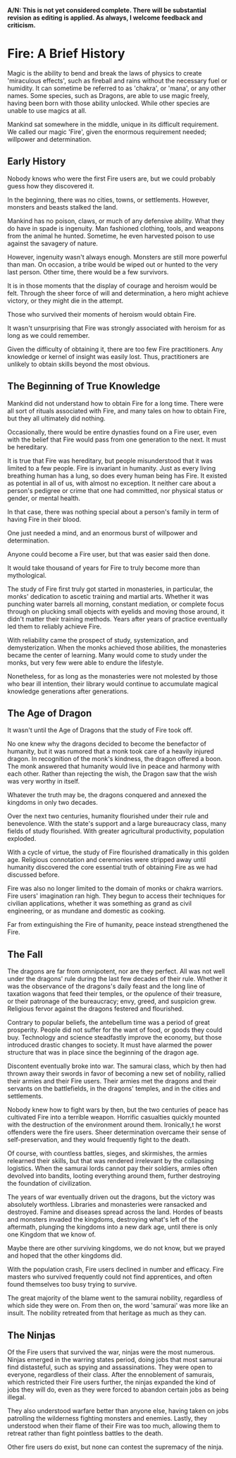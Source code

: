 
**A/N: This is not yet considered complete. There will be substantial revision as editing is applied. As always, I welcome feedback and criticism.**

# Fire: A Brief History

Magic is the ability to bend and break the laws of physics to create 'miraculous effects', such as fireball and rains without the necessary fuel or humidity. It can sometime be referred to as 'chakra', or 'mana', or any other names. Some species, such as Dragons, are able to use magic freely, having been born with those ability unlocked. While other species are unable to use magics at all.

Mankind sat somewhere in the middle, unique in its difficult requirement. We called our magic 'Fire', given the enormous requirement needed; willpower and determination.

## Early History
Nobody knows who were the first Fire users are, but we could probably guess how they discovered it.

In the beginning, there was no cities, towns, or settlements. However, monsters and beasts stalked the land.

Mankind has no poison, claws, or much of any defensive ability. What they do have in spade is ingenuity. Man fashioned clothing, tools, and weapons from the animal he hunted. Sometime, he even harvested poison to use against the savagery of nature.

However, ingenuity wasn't always enough. Monsters are still more powerful than man. On occasion, a tribe would be wiped out or hunted to the very last person. Other time, there would be a few survivors.

It is in those moments that the display of courage and heroism would be felt. Through the sheer force of will and determination, a hero might achieve victory, or they might die in the attempt.

Those who survived their moments of heroism would obtain Fire.

It wasn't unsurprising that Fire was strongly associated with heroism for as long as we could remember.

Given the difficulty of obtaining it, there are too few Fire practitioners. Any knowledge or kernel of insight was easily lost. Thus, practitioners are unlikely to obtain skills beyond the most obvious.


## The Beginning of True Knowledge

Mankind did not understand how to obtain Fire for a long time. There were all sort of rituals associated with Fire, and many tales on how to obtain Fire, but they all ultimately did nothing.

Occasionally, there would be entire dynasties found on a Fire user, even with the belief that Fire would pass from one generation to the next. It must be hereditary.

It is true that Fire was hereditary, but people misunderstood that it was limited to a few people. Fire is invariant in humanity. Just as every living breathing human has a lung, so does every human being has Fire. It existed as potential in all of us, with almost no exception. It neither care about a person's pedigree or crime that one had committed, nor physical status or gender, or mental health.

In that case, there was nothing special about a person's family in term of having Fire in their blood.

One just needed a mind, and an enormous burst of willpower and determination.

Anyone could become a Fire user, but that was easier said then done.

It would take thousand of years for Fire to truly become more than mythological.

The study of Fire first truly got started in monasteries, in particular, the monks' dedication to ascetic training and martial arts. Whether it was punching water barrels all morning, constant mediation, or complete focus through on plucking small objects with eyelids and moving those around, it didn't matter their training methods. Years after years of practice eventually led them to reliably achieve Fire.

With reliability came the prospect of study, systemization, and demysterization. When the monks achieved those abilities, the monasteries became the center of learning. Many would come to study under the monks, but very few were able to endure the lifestyle.

Nonetheless, for as long as the monasteries were not molested by those who bear ill intention, their library would continue to accumulate magical knowledge generations after generations.


## The Age of Dragon

It wasn't until the Age of Dragons that the study of Fire took off.

No one knew why the dragons decided to become the benefactor of humanity, but it was rumored that a monk took care of a heavily injured dragon. In recognition of the monk's kindness, the dragon offered a boon. The monk answered that humanity would live in peace and harmony with each other. Rather than rejecting the wish, the Dragon saw that the wish was very worthy in itself.

Whatever the truth may be, the dragons conquered and annexed the kingdoms in only two decades.

Over the next two centuries, humanity flourished under their rule and benevolence. With the state's support and a large bureaucracy class, many fields of study flourished. With greater agricultural productivity, population exploded.

With a cycle of virtue, the study of Fire flourished dramatically in this golden age. Religious connotation and ceremonies were stripped away until humanity discovered the core essential truth of obtaining Fire as we had discussed before.

Fire was also no longer limited to the domain of monks or chakra warriors. Fire users' imagination ran high. They begun to access their techniques for civilian applications, whether it was something as grand as civil engineering, or as mundane and domestic as cooking.

Far from extinguishing the Fire of humanity, peace instead strengthened the Fire.


## The Fall

The dragons are far from omnipotent, nor are they perfect. All was not well under the dragons' rule during the last few decades of their rule. Whether it was the observance of the dragons's daily feast and the long line of taxation wagons that feed their temples, or the opulence of their treasure, or their patronage of the bureaucracy; envy, greed, and suspicion grew. Religious fervor against the dragons festered and flourished.

Contrary to popular beliefs, the antebellum time was a period of great prosperity. People did not suffer for the want of food, or goods they could buy. Technology and science steadfastly improve the economy, but those introduced drastic changes to society. It must have alarmed the power structure that was in place since the beginning of the dragon age.

Discontent eventually broke into war. The samurai class, which by then had thrown away their swords in favor of becoming a new set of nobility, rallied their armies and their Fire users. Their armies met the dragons and their servants on the battlefields, in the dragons' temples, and in the cities and settlements.

Nobody knew how to fight wars by then, but the two centuries of peace has cultivated Fire into a terrible weapon. Horrific casualties quickly mounted with the destruction of the environment around them. Ironically,t he worst offenders were the fire users. Sheer determination overcame their sense of self-preservation, and they would frequently fight to the death.

Of course, with countless battles, sieges, and skirmishes, the armies relearned their skills, but that
was rendered irrelevant by the collapsing logistics. When the samurai lords cannot pay their soldiers, armies often devolved into bandits, looting everything around them, further destroying the foundation of civilization.

The years of war eventually driven out the dragons, but the victory was absolutely worthless. Libraries and monasteries were ransacked and destroyed. Famine and diseases spread across the land. Hordes of beasts and monsters invaded the kingdoms, destroying what's left of the aftermath, plunging the kingdoms into a new dark age, until there is only one Kingdom that we know of.

Maybe there are other surviving kingdoms, we do not know, but we prayed and hoped that the other kingdoms did.

With the population crash, Fire users declined in number and efficacy. Fire masters who survived frequently could not find apprentices, and often found themselves too busy trying to survive.

The great majority of the blame went to the samurai nobility, regardless of which side they were on. From then on, the word 'samurai' was more like an insult. The nobility retreated from that heritage as much as they can.

## The Ninjas

Of the Fire users that survived the war, ninjas were the most numerous. Ninjas emerged in the warring states period, doing jobs that most samurai find distasteful, such as spying and assassinations. They were open to everyone, regardless of their class. After the ennoblement of samurais, which restricted their Fire users further, the ninjas expanded the kind of jobs they will do, even as they were forced to abandon certain jobs as being illegal.

They also understood warfare better than anyone else, having taken on jobs patrolling the wilderness fighting monsters and enemies. Lastly, they understood when their flame of their Fire was too much, allowing them to retreat rather than fight pointless battles to the death.

Other fire users do exist, but none can contest the supremacy of the ninja.
